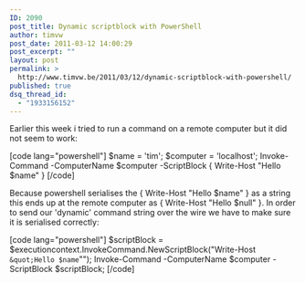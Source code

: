 ```yaml
---
ID: 2090
post_title: Dynamic scriptblock with PowerShell
author: timvw
post_date: 2011-03-12 14:00:29
post_excerpt: ""
layout: post
permalink: >
  http://www.timvw.be/2011/03/12/dynamic-scriptblock-with-powershell/
published: true
dsq_thread_id:
  - "1933156152"
---
```

<p>Earlier this week i tried to run a command on a remote computer but it did not seem to work:</p>

[code lang="powershell"]
$name = 'tim';
$computer = 'localhost';
Invoke-Command -ComputerName $computer -ScriptBlock { Write-Host &quot;Hello $name&quot; }
[/code]

<p>Because powershell serialises the { Write-Host "Hello $name" } as a string this ends up at the remote computer as { Write-Host "Hello $null" }. In order to send our 'dynamic' command string over the wire we have to make sure it is serialised correctly:</p>

[code lang="powershell"]
$scriptBlock = $executioncontext.InvokeCommand.NewScriptBlock(&quot;Write-Host `&quot;Hello $name`&quot;&quot;);
Invoke-Command -ComputerName $computer -ScriptBlock $scriptBlock;
[/code]